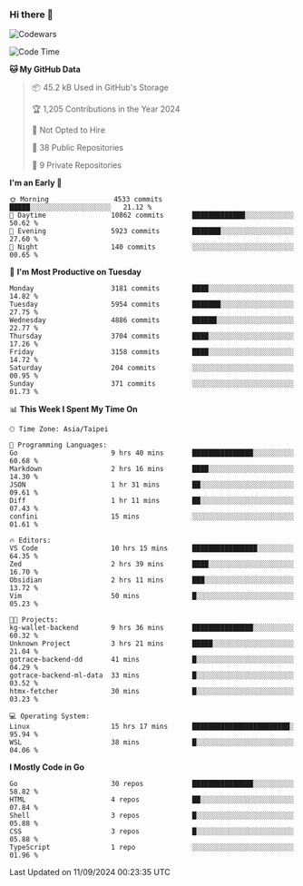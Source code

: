 ### Hi there 👋

![Codewars](https://www.codewars.com/users/omegaatt36/badges/small)

<!--START_SECTION:waka-->
![Code Time](http://img.shields.io/badge/Code%20Time-2%2C750%20hrs%207%20mins-blue)

**🐱 My GitHub Data** 

> 📦 45.2 kB Used in GitHub's Storage 
 > 
> 🏆 1,205 Contributions in the Year 2024
 > 
> 🚫 Not Opted to Hire
 > 
> 📜 38 Public Repositories 
 > 
> 🔑 9 Private Repositories 
 > 
**I'm an Early 🐤** 

```text
🌞 Morning                4533 commits        █████░░░░░░░░░░░░░░░░░░░░   21.12 % 
🌆 Daytime                10862 commits       █████████████░░░░░░░░░░░░   50.62 % 
🌃 Evening                5923 commits        ███████░░░░░░░░░░░░░░░░░░   27.60 % 
🌙 Night                  140 commits         ░░░░░░░░░░░░░░░░░░░░░░░░░   00.65 % 
```
📅 **I'm Most Productive on Tuesday** 

```text
Monday                   3181 commits        ████░░░░░░░░░░░░░░░░░░░░░   14.82 % 
Tuesday                  5954 commits        ███████░░░░░░░░░░░░░░░░░░   27.75 % 
Wednesday                4886 commits        ██████░░░░░░░░░░░░░░░░░░░   22.77 % 
Thursday                 3704 commits        ████░░░░░░░░░░░░░░░░░░░░░   17.26 % 
Friday                   3158 commits        ████░░░░░░░░░░░░░░░░░░░░░   14.72 % 
Saturday                 204 commits         ░░░░░░░░░░░░░░░░░░░░░░░░░   00.95 % 
Sunday                   371 commits         ░░░░░░░░░░░░░░░░░░░░░░░░░   01.73 % 
```


📊 **This Week I Spent My Time On** 

```text
🕑︎ Time Zone: Asia/Taipei

💬 Programming Languages: 
Go                       9 hrs 40 mins       ███████████████░░░░░░░░░░   60.68 % 
Markdown                 2 hrs 16 mins       ████░░░░░░░░░░░░░░░░░░░░░   14.30 % 
JSON                     1 hr 31 mins        ██░░░░░░░░░░░░░░░░░░░░░░░   09.61 % 
Diff                     1 hr 11 mins        ██░░░░░░░░░░░░░░░░░░░░░░░   07.43 % 
confini                  15 mins             ░░░░░░░░░░░░░░░░░░░░░░░░░   01.61 % 

🔥 Editors: 
VS Code                  10 hrs 15 mins      ████████████████░░░░░░░░░   64.35 % 
Zed                      2 hrs 39 mins       ████░░░░░░░░░░░░░░░░░░░░░   16.70 % 
Obsidian                 2 hrs 11 mins       ███░░░░░░░░░░░░░░░░░░░░░░   13.72 % 
Vim                      50 mins             █░░░░░░░░░░░░░░░░░░░░░░░░   05.23 % 

🐱‍💻 Projects: 
kg-wallet-backend        9 hrs 36 mins       ███████████████░░░░░░░░░░   60.32 % 
Unknown Project          3 hrs 21 mins       █████░░░░░░░░░░░░░░░░░░░░   21.04 % 
gotrace-backend-dd       41 mins             █░░░░░░░░░░░░░░░░░░░░░░░░   04.29 % 
gotrace-backend-ml-data  33 mins             █░░░░░░░░░░░░░░░░░░░░░░░░   03.52 % 
htmx-fetcher             30 mins             █░░░░░░░░░░░░░░░░░░░░░░░░   03.23 % 

💻 Operating System: 
Linux                    15 hrs 17 mins      ████████████████████████░   95.94 % 
WSL                      38 mins             █░░░░░░░░░░░░░░░░░░░░░░░░   04.06 % 
```

**I Mostly Code in Go** 

```text
Go                       30 repos            ███████████████░░░░░░░░░░   58.82 % 
HTML                     4 repos             ██░░░░░░░░░░░░░░░░░░░░░░░   07.84 % 
Shell                    3 repos             █░░░░░░░░░░░░░░░░░░░░░░░░   05.88 % 
CSS                      3 repos             █░░░░░░░░░░░░░░░░░░░░░░░░   05.88 % 
TypeScript               1 repo              ░░░░░░░░░░░░░░░░░░░░░░░░░   01.96 % 
```




 Last Updated on 11/09/2024 00:23:35 UTC
<!--END_SECTION:waka-->

<!--
**omegaatt36/omegaatt36** is a ✨ _special_ ✨ repository because its `README.md` (this file) appears on your GitHub profile.

Here are some ideas to get you started:

- 🔭 I’m currently working on ...
- 🌱 I’m currently learning ...
- 👯 I’m looking to collaborate on ...
- 🤔 I’m looking for help with ...
- 💬 Ask me about ...
- 📫 How to reach me: ...
- 😄 Pronouns: ...
- ⚡ Fun fact: ...
-->
